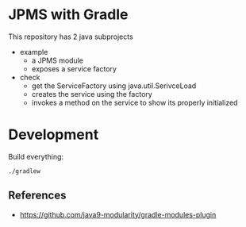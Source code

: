 # JPMS with Gradle

This repository has 2 java subprojects
- example
  - a JPMS module
  - exposes a service factory
- check
  - get the ServiceFactory using java.util.SerivceLoad
  - creates the service using the factory
  - invokes a method on the service to show its properly initialized
    
# Development

Build everything:
```
./gradlew
```

## References
- https://github.com/java9-modularity/gradle-modules-plugin

